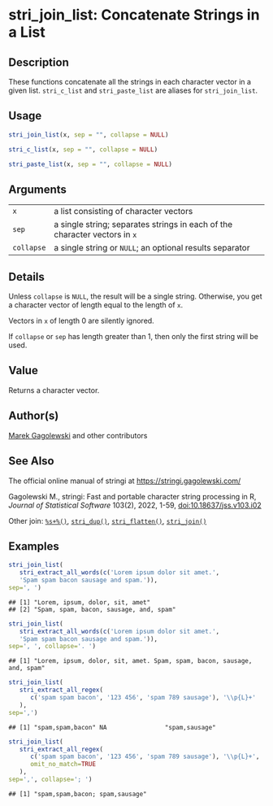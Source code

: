 # stri_join_list: Concatenate Strings in a List

## Description

These functions concatenate all the strings in each character vector in a given list. `stri_c_list` and `stri_paste_list` are aliases for `stri_join_list`.

## Usage

``` r
stri_join_list(x, sep = "", collapse = NULL)

stri_c_list(x, sep = "", collapse = NULL)

stri_paste_list(x, sep = "", collapse = NULL)
```

## Arguments

|            |                                                                            |
|------------|----------------------------------------------------------------------------|
| `x`        | a list consisting of character vectors                                     |
| `sep`      | a single string; separates strings in each of the character vectors in `x` |
| `collapse` | a single string or `NULL`; an optional results separator                   |

## Details

Unless `collapse` is `NULL`, the result will be a single string. Otherwise, you get a character vector of length equal to the length of `x`.

Vectors in `x` of length 0 are silently ignored.

If `collapse` or `sep` has length greater than 1, then only the first string will be used.

## Value

Returns a character vector.

## Author(s)

[Marek Gagolewski](https://www.gagolewski.com/) and other contributors

## See Also

The official online manual of <span class="pkg">stringi</span> at <https://stringi.gagolewski.com/>

Gagolewski M., <span class="pkg">stringi</span>: Fast and portable character string processing in R, *Journal of Statistical Software* 103(2), 2022, 1-59, [doi:10.18637/jss.v103.i02](https://doi.org/10.18637/jss.v103.i02)

Other join: [`%s+%()`](+25s+2B+25.md), [`stri_dup()`](stri_dup.md), [`stri_flatten()`](stri_flatten.md), [`stri_join()`](stri_join.md)

## Examples




```r
stri_join_list(
   stri_extract_all_words(c('Lorem ipsum dolor sit amet.',
   'Spam spam bacon sausage and spam.')),
sep=', ')
```

```
## [1] "Lorem, ipsum, dolor, sit, amet"       
## [2] "Spam, spam, bacon, sausage, and, spam"
```

```r
stri_join_list(
   stri_extract_all_words(c('Lorem ipsum dolor sit amet.',
   'Spam spam bacon sausage and spam.')),
sep=', ', collapse='. ')
```

```
## [1] "Lorem, ipsum, dolor, sit, amet. Spam, spam, bacon, sausage, and, spam"
```

```r
stri_join_list(
   stri_extract_all_regex(
      c('spam spam bacon', '123 456', 'spam 789 sausage'), '\\p{L}+'
   ),
sep=',')
```

```
## [1] "spam,spam,bacon" NA                "spam,sausage"
```

```r
stri_join_list(
   stri_extract_all_regex(
      c('spam spam bacon', '123 456', 'spam 789 sausage'), '\\p{L}+',
      omit_no_match=TRUE
   ),
sep=',', collapse='; ')
```

```
## [1] "spam,spam,bacon; spam,sausage"
```
